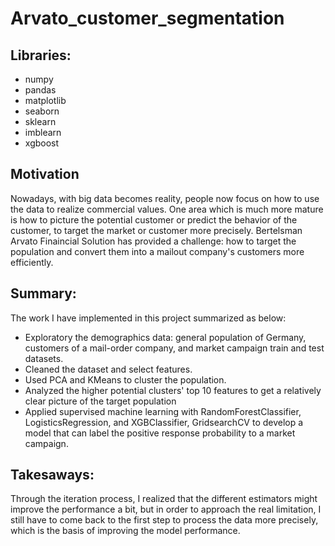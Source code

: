 # Arvato_customer_segmentation

## Libraries:

* numpy 
* pandas
* matplotlib
* seaborn
* sklearn
* imblearn
* xgboost

## Motivation  

Nowadays, with big data becomes reality, people now focus on how to use the data to realize commercial values. One area which is much more mature is how to picture the potential customer or predict the behavior of the customer, to target the market or customer more precisely.
Bertelsman Arvato Finaincial Solution has provided a challenge: how to target the population and convert them into a mailout company's customers more efficiently.




## Summary:
The work I have implemented in this project summarized as below:

* Exploratory the demographics data: general population of Germany, customers of a mail-order company, and market campaign train and test datasets.
* Cleaned the dataset and select features.
* Used PCA and KMeans to cluster the population. 
* Analyzed the higher potential clusters' top 10 features to get a relatively clear picture of the target population
* Applied supervised machine learning with RandomForestClassifier, LogisticsRegression, and XGBClassifier, GridsearchCV to develop a model that can label the positive response probability to a market campaign. 

## Takesaways:
Through the iteration process, I realized that the different estimators might improve the performance a bit, but in order to approach the real limitation, I still have to come back to the first step to process the data more precisely, which is the basis of improving the model performance.





```python

```
